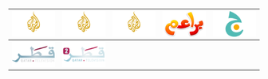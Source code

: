| ![](https://raw.githubusercontent.com/RevGear/logo/master/Countries/QA/Al-Jazeera-Balkans.png) | ![](https://raw.githubusercontent.com/RevGear/logo/master/Countries/QA/Al-Jazeera-English.png) | ![](https://raw.githubusercontent.com/RevGear/logo/master/Countries/QA/Al-Jazeera-Mubasher.png) | ![](https://raw.githubusercontent.com/RevGear/logo/master/Countries/QA/Baraem.png) | ![](https://raw.githubusercontent.com/RevGear/logo/master/Countries/QA/Jeem-TV.png) | 
|:---:|:---:|:---:|:---:|:---:| 
| ![](https://raw.githubusercontent.com/RevGear/logo/master/Countries/QA/Qatar-TV.png) | ![](https://raw.githubusercontent.com/RevGear/logo/master/Countries/QA/Qatar-TV2.png)  | 
